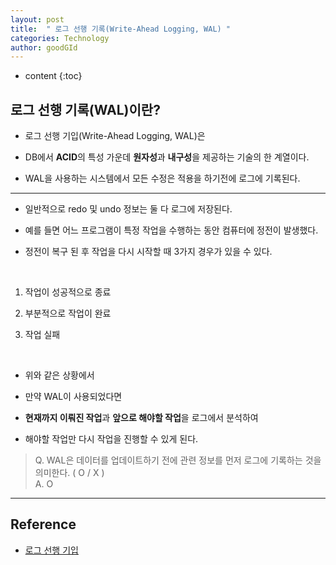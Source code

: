 ```yaml
---
layout: post
title:  " 로그 선행 기록(Write-Ahead Logging, WAL) "
categories: Technology
author: goodGId
---
```

* content
{:toc}

## 로그 선행 기록(WAL)이란?

* 로그 선행 기입(Write-Ahead Logging, WAL)은 

* DB에서 **ACID**의 특성 가운데 **원자성**과 **내구성**을 제공하는 기술의 한 계열이다.

* WAL을 사용하는 시스템에서 모든 수정은 적용을 하기전에 로그에 기록된다. 

---









* 일반적으로 redo 및 undo 정보는 둘 다 로그에 저장된다.

* 예를 들면 어느 프로그램이 특정 작업을 수행하는 동안 컴퓨터에 정전이 발생했다.

* 정전이 복구 된 후 작업을 다시 시작할 때 3가지 경우가 있을 수 있다.

<br>

1. 작업이 성공적으로 종료

2. 부분적으로 작업이 완료

3. 작업 실패

<br>

* 위와 같은 상황에서 

* 만약 WAL이 사용되었다면

* **현재까지 이뤄진 작업**과 **앞으로 해야할 작업**을 로그에서 분석하여 

* 해야할 작업만 다시 작업을 진행할 수 있게 된다.


> Q. WAL은 데이터를 업데이트하기 전에 관련 정보를 먼저 로그에 기록하는 것을 의미한다. ( O / X ) <br> A. O


---

## Reference

* [로그 선행 기입](https://ko.wikipedia.org/wiki/%EB%A1%9C%EA%B7%B8_%EC%84%A0%ED%96%89_%EA%B8%B0%EC%9E%85)